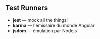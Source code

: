 ## Test Runners

* **jest** — mock all the things!
* **karma** — l'émissaire du monde Angular
* **jsdom** — émulation par Nodejs
